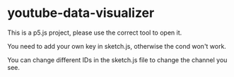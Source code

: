 # youtube-data-visualizer

This is a p5.js project, please use the correct tool to open it.

You need to add your own key in sketch.js, otherwise the cond won't work.

You can change different IDs in the sketch.js file to change the channel you see.

